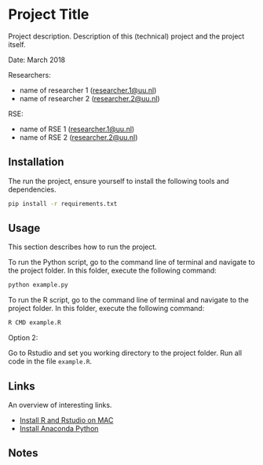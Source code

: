 # Project Title

Project description. Description of this (technical) project and the project itself. 

Date: March 2018

Researchers: 

- name of researcher 1 (researcher.1@uu.nl)
- name of researcher 2 (researcher.2@uu.nl)

RSE: 

- name of RSE 1 (researcher.1@uu.nl)
- name of RSE 2 (researcher.2@uu.nl)


## Installation

The run the project, ensure yourself to install the following tools and dependencies.

```sh
pip install -r requirements.txt
```

## Usage

This section describes how to run the project.

To run the Python script, go to the command line of terminal and navigate to
the project folder. In this folder, execute the following command: 

```sh 
python example.py 
```

To run the R script, go to the command line of terminal and navigate to
the project folder. In this folder, execute the following command: 

```sh 
R CMD example.R 
```

Option 2: 

Go to Rstudio and set you working directory to the project folder. Run all
code in the file `example.R`.


## Links 

An overview of interesting links.

- [Install R and Rstudio on MAC](https://medium.com/@GalarnykMichael/install-r-and-rstudio-on-mac-e911606ce4f4)
- [Install Anaconda Python](https://www.anaconda.com/download/)

## Notes


